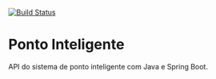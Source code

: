 [![Build Status](https://travis-ci.org/PauloJorgeJunior/ponto-inteligente-api.svg?branch=master)](https://travis-ci.org/PauloJorgeJunior/ponto-inteligente-api)
# Ponto Inteligente
API do sistema de ponto inteligente com Java e Spring Boot.